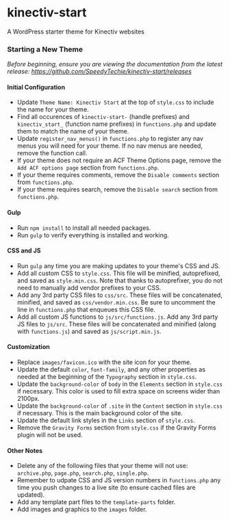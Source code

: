 # kinectiv-start
A WordPress starter theme for Kinectiv websites

### Starting a New Theme
*Before beginning, ensure you are viewing the documentation from the latest release: https://github.com/SpeedyTechie/kinectiv-start/releases*

#### Initial Configuration
* Update `Theme Name: Kinectiv Start` at the top of `style.css` to include the name for your theme.
* Find all occurences of `kinectiv-start-` (handle prefixes) and `kinectiv_start_` (function name prefixes) in `functions.php` and update them to match the name of your theme.
* Update `register_nav_menus()` in `functions.php` to register any nav menus you will need for your theme. If no nav menus are needed, remove the function call.
* If your theme does not require an ACF Theme Options page, remove the `Add ACF options page` section from `functions.php`.
* If your theme requires comments, remove the `Disable comments` section from `functions.php`.
* If your theme requires search, remove the `Disable search` section from `functions.php`.

#### Gulp
* Run `npm install` to install all needed packages.
* Run `gulp` to verify everything is installed and working.

#### CSS and JS
* Run `gulp` any time you are making updates to your theme's CSS and JS.
* Add all custom CSS to `style.css`. This file will be minified, autoprefixed, and saved as `style.min.css`. Note that thanks to autoprefixer, you do not need to manually add vendor prefixes to your CSS.
* Add any 3rd party CSS files to `css/src`. These files will be concatenated, minified, and saved as `css/vendor.min.css`. Be sure to uncomment the line in `functions.php` that enqueues this CSS file.
* Add all custom JS functions to `js/src/functions.js`. Add any 3rd party JS files to `js/src`. These files will be concatenated and minified (along with `functions.js`) and saved as `js/script.min.js`.

#### Customization
* Replace `images/favicon.ico` with the site icon for your theme.
* Update the default `color`, `font-family`, and any other properties as needed at the beginning of the `Typography` section in `style.css`.
* Update the `background-color` of `body` in the `Elements` section in `style.css` if necessary. This color is used to fill extra space on screens wider than 2100px.
* Update the `background-color` of `.site` in the `Content` section in `style.css` if necessary. This is the main background color of the site.
* Update the default link styles in the `Links` section of `style.css`.
* Remove the `Gravity Forms` section from `style.css` if the Gravity Forms plugin will not be used.

#### Other Notes
* Delete any of the following files that your theme will not use: `archive.php`, `page.php`, `search.php`, `single.php`.
* Remember to udpate CSS and JS version numbers in `functions.php` any time you push changes to a live site (to ensure cached files are updated).
* Add any template part files to the `template-parts` folder.
* Add images and graphics to the `images` folder.
